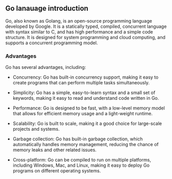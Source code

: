 ## Go lanauage introduction
Go, also known as Golang, is an open-source programming language developed by Google. It is a statically typed, compiled, concurrent language with syntax similar to C, and has high performance and a simple code structure. It is designed for system programming and cloud computing, and supports a concurrent programming model.

### Advantages

Go has several advantages, including:

- Concurrency: Go has built-in concurrency support, making it easy to create programs that can perform multiple tasks simultaneously.

- Simplicity: Go has a simple, easy-to-learn syntax and a small set of keywords, making it easy to read and understand code written in Go.

- Performance: Go is designed to be fast, with a low-level memory model that allows for efficient memory usage and a light-weight runtime.

- Scalability: Go is built to scale, making it a good choice for large-scale projects and systems.

- Garbage collection: Go has built-in garbage collection, which automatically handles memory management, reducing the chance of memory leaks and other related issues.

- Cross-platform: Go can be compiled to run on multiple platforms, including Windows, Mac, and Linux, making it easy to deploy Go programs on different operating systems.

